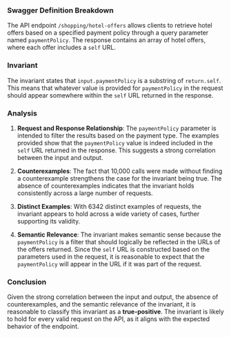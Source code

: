 ### Swagger Definition Breakdown
The API endpoint `/shopping/hotel-offers` allows clients to retrieve hotel offers based on a specified payment policy through a query parameter named `paymentPolicy`. The response contains an array of hotel offers, where each offer includes a `self` URL.

### Invariant
The invariant states that `input.paymentPolicy` is a substring of `return.self`. This means that whatever value is provided for `paymentPolicy` in the request should appear somewhere within the `self` URL returned in the response.

### Analysis
1. **Request and Response Relationship**: The `paymentPolicy` parameter is intended to filter the results based on the payment type. The examples provided show that the `paymentPolicy` value is indeed included in the `self` URL returned in the response. This suggests a strong correlation between the input and output.

2. **Counterexamples**: The fact that 10,000 calls were made without finding a counterexample strengthens the case for the invariant being true. The absence of counterexamples indicates that the invariant holds consistently across a large number of requests.

3. **Distinct Examples**: With 6342 distinct examples of requests, the invariant appears to hold across a wide variety of cases, further supporting its validity.

4. **Semantic Relevance**: The invariant makes semantic sense because the `paymentPolicy` is a filter that should logically be reflected in the URLs of the offers returned. Since the `self` URL is constructed based on the parameters used in the request, it is reasonable to expect that the `paymentPolicy` will appear in the URL if it was part of the request.

### Conclusion
Given the strong correlation between the input and output, the absence of counterexamples, and the semantic relevance of the invariant, it is reasonable to classify this invariant as a **true-positive**. The invariant is likely to hold for every valid request on the API, as it aligns with the expected behavior of the endpoint.
